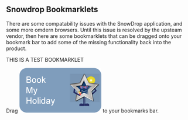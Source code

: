 ## Snowdrop Bookmarklets

There are some compatability issues with the SnowDrop application, and some more omdern browsers.  Until this issue is resolved by the upsteam vendor, then here are some bookmarklets that can be dragged onto your bookmark bar to add some of the missing functionality back into the product.

THIS IS A TEST BOOKMARKLET
<p>Drag <a class="bookmarklet" href="javascript:(function(){alert('ZOMG');})()"><img src='./L3_welcome_absence.png'></a> to your bookmarks bar.</p>
